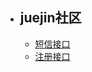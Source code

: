 - ## juejin社区
    - [短信接口](/docs/{{version}}/verificationCodes)
    - [注册接口](/docs/{{version}}/register)